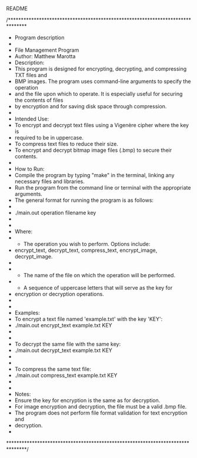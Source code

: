 README

/*******************************************************************************
* Program description
*
* File Management Program
* Author: Matthew Marotta
* Description:
* This program is designed for encrypting, decrypting, and compressing TXT files and
* BMP images. The program uses command-line arguments to specify the operation
* and the file upon which to operate. It is especially useful for securing the contents of files
* by encryption and for saving disk space through compression.
* 
* Intended Use:
* To encrypt and decrypt text files using a Vigenère cipher where the key is
* required to be in uppercase.
* To compress text files to reduce their size.
* To encrypt and decrypt bitmap image files (.bmp) to secure their contents.
* 
* How to Run:
* Compile the program by typing "make" in the terminal, linking any necessary files and libraries.
* Run the program from the command line or terminal with the appropriate arguments.
* The general format for running the program is as follows:
* 
* ./main.out operation filename key
*   
* 
* Where:
* - The operation you wish to perform. Options include:
* encrypt_text, decrypt_text, compress_text, encrypt_image, decrypt_image.
*   
* - The name of the file on which the operation will be performed.
* - A sequence of uppercase letters that will serve as the key for
* encryption or decryption operations.
*   
* 
* Examples:
* To encrypt a text file named 'example.txt' with the key 'KEY':
*  ./main.out encrypt_text example.txt KEY
*   
* 
* To decrypt the same file with the same key:
*  ./main.out decrypt_text example.txt KEY
*   
* 
* To compress the same text file:
*  ./main.out compress_text example.txt KEY
*   
* 
* Notes:
* Ensure the key for encryption is the same as for decryption.
* For image encryption and decryption, the file must be a valid .bmp file.
* The program does not perform file format validation for text encryption and
* decryption.
* 
*******************************************************************************/

